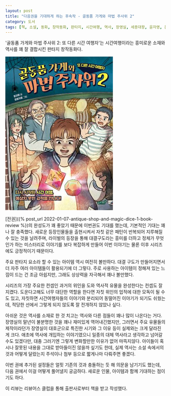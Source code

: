 ```yaml
---
layout: post
title: "다음권을 기대하게 하는 후속작 - 골동품 가게와 마법 주사위 2"
category: 도서
tags: [책, 소설, 동화, 창작동화, 판타지, 시간여행, 역사, 장영실, 세종대왕, 윤자영, 은정지음, 김은정, 슬로래빗, 리뷰어스 클럽, 서평]
---
```


'골동품 가게와 마법 주사위 2: 또 다른 시간 여행자'는
시간여행이라는 흥미로운 소재와 역사를 꽤 잘 결합시킨 판타지 창작동화다.

![표지](/images/book/antique-shop-and-magic-dice-2-book-h480.jpg)

[전권]({% post_url 2022-01-07-antique-shop-and-magic-dice-1-book-review %})의 완성도가 꽤 좋았기 때문에 이번권도 기대를 했는데,
기본적인 기대는 꽤나 잘 충족했다.
새로운 등장인물들을 출현시켜서 자칫 같은 패턴이 반복되어 지루해질 수 있는 것을 날려주며,
라이벌의 등장을 통해 대결구도라는 흥미를 더하고
정체가 무엇인가 하는 미스터리로 이야기를 보다 복잡하게 만들어
이번 이야기는 물론 이후 시리즈에도 긍정적이기 때문이다.

주요 판타지 요소라 할 수 있는 아이템 역시 여전히 볼만하다.
대결 구도가 만들어지면서 더 자주 여러 아이템들이 활용되기에 더 그렇다.
주로 사용하는 아이템이 정해져 있는 느낌이 드는 건 조금 아쉽지만,
그래도 상상력을 자극해서 꽤나 볼만했다.

시리즈의 가장 주요한 컨셉인 과거의 위인을 도와 역사적 유물을 완성한다는 컨셉도 잘 지켰다.
도운다고해도 너무 대단한 역할을 한다면 자칫 위인의 업적에 대한 모독이 될 수도 있고,
자칫하면 시간여행자들의 이야기와 분리되어 동떨어진 이야기가 되기도 쉬웠는데,
적당한 선에서 그렇게 되지 않도록 잘 전개하지 않았나 싶다.

아쉬운 것은 역사를 소재로 한 것 치고는 역사와 다른 점들이 꽤나 많이 나온다는 거다.
장영실의 말년이 불분명한 것을 꽤나 재미있게 역어내긴했지만,
그러면서 주요 유물들의 제작이라던가
장영실이 대호군으로 특진한 시기와 그 이유 등이 실제와는 크게 달라진 게 크다.
애초에 역사에 개입하는 이야기였으니 일종의 대체 역사라고 생각하고 넘어갈 수도 있겠다만,
대충 그러기엔 그렇게 변화할만한 이유가 없어 마뜩지않다.
아이들이 혹시나 잘못된 내용을 그대로 받아들이진 않을까 싶기도 한데,
실제 역사는 소설 속에서의 것과 어떻게 달랐는지 주석이나 첨부 등으로 짧게나마 다뤄주면 좋겠다.

이번 권에 추가된 설정들은 얼핏 기존의 것과 충돌하는 듯 해 의문을 남기기도 했는데,
다음 권에서 이걸 어떻게 풀어낼지 궁금하다.
새로운 인물, 아이템과 함께 기대하는 점이기도 하다.



<div class="im im-info">
이 리뷰는 리뷰어스 클럽을 통해 출판사로부터 책을 받고 작성했다.
</div>
